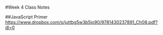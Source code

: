 #Week 4 Class Notes

##JavaScript Primer
https://www.dropbox.com/s/juttbg5w3b5jo90/9781430237891_Ch08.pdf?dl=0

